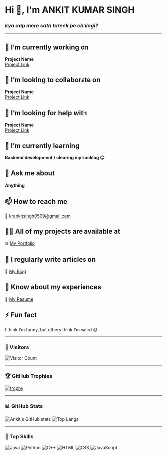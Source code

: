 # Hi 👋, I'm ANKIT KUMAR SINGH

### *kya aap mere sath tareek pe chalogi?*

---

## 🔭 I’m currently working on  
**Project Name**  
[Project Link](https://your-project-link.com)

## 👯 I’m looking to collaborate on  
**Project Name**  
[Project Link](https://your-project-link.com)

## 🤝 I’m looking for help with  
**Project Name**  
[Project Link](https://your-project-link.com)

## 🌱 I’m currently learning  
**Backend development / clearing my backlog 😉**

## 💬 Ask me about  
**Anything**

## 📫 How to reach me  
📧 krankitsingh0509@gmail.com

## 👨‍💻 All of my projects are available at  
🌐 [My Portfolio](https://your-portfolio-link.com)

## 📝 I regularly write articles on  
📰 [My Blog](https://your-blog-link.com)

## 📄 Know about my experiences  
📃 [My Resume](https://your-resume-link.com)

## ⚡ Fun fact  
I think I’m funny, but others think I’m weird 😅

---

### 👀 Visitors
![Visitor Count](https://komarev.com/ghpvc/?username=krankitsingh&label=Profile%20views&color=0e75b6&style=flat)

---

### 🏆 GitHub Trophies
[![trophy](https://github-profile-trophy.vercel.app/?username=krankitsingh&theme=onedark)](https://github.com/ryo-ma/github-profile-trophy)

---

### 📊 GitHub Stats
![Ankit's GitHub stats](https://github-readme-stats.vercel.app/api?username=krankitsingh&show_icons=true&theme=radical)
![Top Langs](https://github-readme-stats.vercel.app/api/top-langs/?username=krankitsingh&layout=compact&theme=radical)

---

### 🧠 Top Skills
![Java](https://img.shields.io/badge/Java-%23ED8B00.svg?style=for-the-badge&logo=java&logoColor=white)
![Python](https://img.shields.io/badge/Python-3670A0?style=for-the-badge&logo=python&logoColor=ffdd54)
![C++](https://img.shields.io/badge/C++-00599C?style=for-the-badge&logo=c%2B%2B&logoColor=white)
![HTML](https://img.shields.io/badge/HTML5-E34F26?style=for-the-badge&logo=html5&logoColor=white)
![CSS](https://img.shields.io/badge/CSS3-1572B6?style=for-the-badge&logo=css3&logoColor=white)
![JavaScript](https://img.shields.io/badge/JavaScript-F7DF1E?)


<!--
**dankit05/dankit05** is a ✨ _special_ ✨ repository because its `README.md` (this file) appears on your GitHub profile.

Here are some ideas to get you started:

- 🔭 I’m currently working on ...
- 🌱 I’m currently learning ...
- 👯 I’m looking to collaborate on ...
- 🤔 I’m looking for help with ...
- 💬 Ask me about ...
- 📫 How to reach me: ...
- 😄 Pronouns: ...
- ⚡ Fun fact: ...
-->
